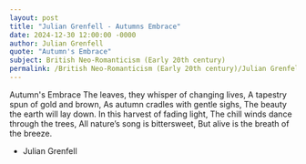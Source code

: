 ```yaml
---
layout: post
title: "Julian Grenfell - Autumns Embrace"
date: 2024-12-30 12:00:00 -0000
author: Julian Grenfell
quote: "Autumn's Embrace"
subject: British Neo-Romanticism (Early 20th century)
permalink: /British Neo-Romanticism (Early 20th century)/Julian Grenfell/Julian Grenfell - Autumns Embrace
---
```


Autumn's Embrace
The leaves, they whisper of changing lives,
A tapestry spun of gold and brown,
As autumn cradles with gentle sighs,
The beauty the earth will lay down.
In this harvest of fading light,
The chill winds dance through the trees,
All nature’s song is bittersweet,
But alive is the breath of the breeze.



- Julian Grenfell
